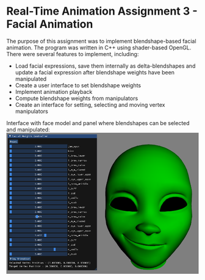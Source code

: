 # Real-Time Animation Assignment 3 - Facial Animation
The purpose of this assignment was to implement blendshape-based facial animation. The program was written in C++ using shader-based OpenGL. There were several features to implement, including:
- Load facial expressions, save them internally as delta-blendshapes and update a facial expression after blendshape weights have been manipulated
- Create a user interface to set blendshape weights
- Implement animation playback
- Compute blendshape weights from manipulators
- Create an interface for setting, selecting and moving vertex manipulators

Interface with face model and panel where blendshapes can be selected and manipulated:
![Screenshot](resource-files/face_sc.PNG)

